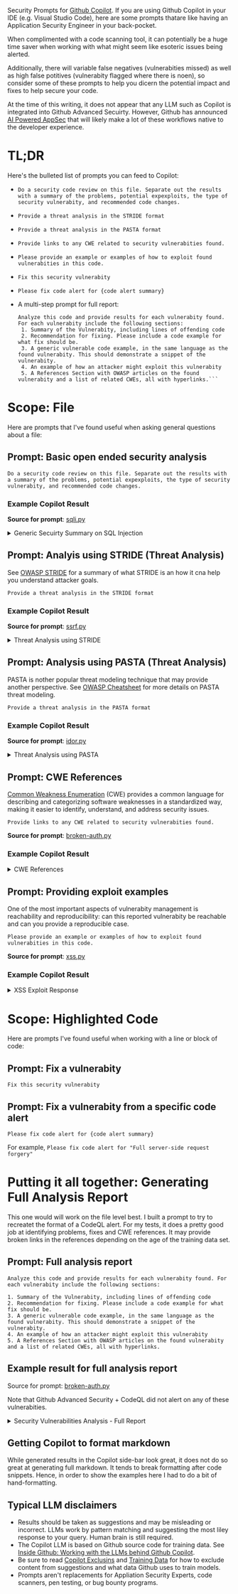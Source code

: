 
Security Prompts for [Github Copilot](https://github.com/features/copilot). If you are using Github Copilot in your IDE (e.g. Visual Studio Code), here are some prompts thatare like having an Application Security Engineer in your back-pocket.

When complimented with a code scanning tool, it can potentially be a huge time saver when working with what might seem like esoteric issues being alerted.

Additionally, there will variable false negatives (vulnerabities missed) as well as high false potitives (vulnerabity flagged where there is noen), so consider some of these prompts to help you dicern the potential impact and fixes to help secure your code.

At the time of this writing, it does not appear that any LLM such as Copilot is integrated into Github Advanced Secuirty. However, Github has announced [AI Powered AppSec](https://github.com/features/preview/security) that will likely make a lot of these workflows native to the developer experience.

# TL;DR

Here's the bulleted list of prompts you can feed to Copilot:

* `Do a security code review on this file. Separate out the results with a summary of the problems, potential expexploits, the type of security vulnerabity, and recommended code changes.`
* `Provide a threat analysis in the STRIDE format`
* `Provide a threat analysis in the PASTA format`
* `Provide links to any CWE related to security vulnerabities found.`
* `Please provide an example or examples of how to exploit found vulnerabities in this code.`
* `Fix this security vulnerabity`
* `Please fix code alert for {code alert summary}`
*  A multi-step prompt for full report:

   ```
   Analyze this code and provide results for each vulnerabity found. For each vulnerabity include the following sections:
    1. Summary of the Vulnerabity, including lines of offending code
    2. Recommendation for fixing. Please include a code example for what fix should be.
    3. A generic vulnerable code example, in the same language as the found vulnerabity. This should demonstrate a snippet of the vulnerabity.
    4. An example of how an attacker might exploit this vulnerabity
    5. A References Section with OWASP articles on the found vulnerabity and a list of related CWEs, all with hyperlinks.```

# Scope: File

Here are prompts that I've found useful when asking general questions about a file:

## Prompt: Basic open ended security analysis

```
Do a security code review on this file. Separate out the results with a summary of the problems, potential expexploits, the type of security vulnerabity, and recommended code changes.
```

### Example Copilot Result

**Source for prompt**: [sqli.py](https://github.com/austimkelly/swiss-cheese/blob/main/sqli/sqli.py)

<details>
<summary>Generic Secuirty Summary on SQL Injection</summary>
### Summary of the Problems

1. The provided code is relatively secure. It uses parameterized queries to interact with the SQLite database, which helps prevent SQL Injection attacks. However, there are a few potential improvements that could be made.

2. Lack of User Input Validation: The vulnerable_query function does not perform any validation on the username parameter before using it in a SQL query. While the use of parameterized queries mitigates the risk of SQL injection, it's still a good practice to validate user input.

### Potential Exploits

Given the use of parameterized queries, there are no clear exploits in this code. However, if user input validation is not performed elsewhere in the application, it could potentially lead to other types of attacks, such as business logic errors.

### Type of Security Vulnerability

The potential vulnerabilities in this code are related to Input Validation and Error Handling (CWE-20) and Insufficiently Protected Credentials (CWE-522).

### Recommended Code Changes

1. User Input Validation: Add validation checks for the username parameter in the vulnerable_query function. For example, you could check if the username is a non-empty string and does not contain any special characters.

```python
def vulnerable_query(username):
    # Validate username
    if not isinstance(username, str) or not username.isalnum():
        raise ValueError("Invalid username")

    # Rest of the code...
```

2. Database Connection Handling: Consider using a context manager to handle the database connection. This will ensure that the connection is properly closed even if an error occurs.

```python
def vulnerable_query(username):
    # Validate username
    if not isinstance(username, str) or not username.isalnum():
        raise ValueError("Invalid username")

    # Use a context manager to handle the database connection
    with sqlite3.connect("example.db") as connection:
        cursor = connection.cursor()
        cursor.execute(query, (username,))
        results = cursor.fetchall()

    return results
```

### References
OWASP: [Injection Prevention Cheat Sheet](https://owasp.org/www-community/attacks/SQL_Injection in Python
CWE-20: [Improper Input Validation](https://cwe.mitre.org/data/definitions/20.html)
CWE-522: [Insufficiently Protected Credentials](https://cwe.mitre.org/data/definitions/522.html)

</details>

## Prompt: Analyis using STRIDE (Threat Analysis)

See [OWASP STRIDE](https://owasp.org/www-community/Threat_Modeling_Process#stride) for a summary of what STRIDE is an how it cna help you understand attacker goals. 

```
Provide a threat analysis in the STRIDE format
```

### Example Copilot Result

**Source for prompt**: [ssrf.py](https://github.com/austimkelly/swiss-cheese/blob/main/ssrf/ssrf.py)

<details>
<summary>Threat Analysis using STRIDE</summary>

STRIDE is a model for identifying security threats. It stands for Spoofing, Tampering, Repudiation, Information Disclosure, Denial of Service, and Elevation of Privilege. Here's a threat analysis of the provided code snippet using the STRIDE format:

Spoofing: Not applicable. The code does not involve any authentication mechanism where identity spoofing could be a concern.

Tampering: The code is vulnerable to Server-Side Request Forgery (SSRF). An attacker could tamper with the url parameter in the /follow route to make the server send a request to an arbitrary URL.

Repudiation: Not applicable. The code does not involve any actions where tracking or logging would be necessary to provide evidence of activities.

Information Disclosure: The SSRF vulnerability could lead to information disclosure. An attacker could exploit this vulnerability to access sensitive information from internal resources that the server can access.

Denial of Service: The SSRF vulnerability could potentially be used to perform a Denial of Service (DoS) attack. An attacker could make the server send numerous requests to a specific URL, potentially overloading the server or the target URL.
</details>

## Prompt: Analysis using PASTA (Threat Analysis)

PASTA is nother popular threat modeling technique that may provide another perspective. See [OWASP Cheatsheet](https://cheatsheetseries.owasp.org/cheatsheets/Threat_Modeling_Cheat_Sheet.html) for more details on PASTA threat modeling. 

```
Provide a threat analysis in the PASTA format
```

### Example Copilot Result

**Source for prompt**: [idor.py](https://github.com/austimkelly/swiss-cheese/blob/main/idor/idor.py)

<details>
<summary>Threat Analysis using PASTA</summary>
PASTA (Process for Attack Simulation and Threat Analysis) is a risk-centric threat modeling framework designed to identify and evaluate risk at the application level. Here's a threat analysis of the provided code snippet using the PASTA format:

Definition of Technical Scope: The code is a Flask application with two routes: one for getting user details by ID (/api/users/<int:user_id>) and one for updating user details by ID (/api/users/<int:user_id>). The data is stored in a dummy list of users.

Identification and Evaluation of Threats: The main threat is Insecure Direct Object References (IDOR). An attacker could potentially manipulate the user_id parameter in the update route to modify the details of any user.

Application Vulnerability Analysis: The application is vulnerable to IDOR because it does not perform any authentication or authorization checks before updating user details. This means that any user can update the details of any other user.

Attack Modeling: An attacker could exploit this vulnerability by sending a PUT request to the update route with the user_id of another user. This could allow the attacker to change the details of that user.

Risk Analysis: The risk associated with this vulnerability is high. If an attacker can change the details of other users, they could potentially gain access to sensitive information or perform actions on behalf of those users.

Residual Risk Analysis: The residual risk after the vulnerability is fixed would be low. Once proper authentication and authorization checks are implemented, an attacker would no longer be able to update the details of other users.

To mitigate this threat, you should implement proper authentication and authorization checks in the update_user function. Only authenticated users should be able to update user details, and they should only be able to update their own details or those of users they have permission to modify.
</details>

## Prompt: CWE References

[Common Weakness Enumeration](https://cwe.mitre.org/) (CWE) provides a common language for describing and categorizing software weaknesses in a standardized way, making it easier to identify, understand, and address security issues.

 ```
 Provide links to any CWE related to security vulnerabities found.
 ```

**Source for prompt**: [broken-auth.py](https://github.com/austimkelly/swiss-cheese/blob/main/broken-auth/broken-auth.py)

### Example Copilot Result

<details>
<summary>CWE References</summary>
The provided code snippet has a couple of potential security vulnerabilities:

Hardcoded Secret: The application's secret key is hardcoded as b'secret_key'. This is a bad practice as it exposes the secret key in the source code, which could lead to various security issues if the code is ever exposed. This vulnerability is related to the CWE-798: Use of Hard-coded Credentials. You can read more about it here.

Insecure Storage of Sensitive Information: The passwords for the users are stored in plaintext in the users dictionary. This is a serious security issue as anyone with access to the code or the runtime environment could easily read these passwords. This vulnerability is related to the CWE-256: Unprotected Storage of Credentials. You can read more about it here.

Please note that CWE (Common Weakness Enumeration) is a community-developed list of software and hardware weakness types. It serves as a common language for describing vulnerabilities and a standard measuring stick for software and hardware tools targeting these weaknesses. CVE (Common Vulnerabilities and Exposures), on the other hand, is a list of publicly disclosed cybersecurity vulnerabilities and exposures. The provided code snippet does not have any specific CVEs associated with it.
</details>

## Prompt: Providing exploit examples

One of the most important aspects of vulnerabity management is reachability and reproducibility: can this reported vulnerabity be reachable and can you provide a reproducible case. 

```
Please provide an example or examples of how to exploit found vulnerabities in this code.
```

**Source for prompt**: [xss.py](https://github.com/austimkelly/swiss-cheese/blob/main/xss/xss.py)

### Example Copilot Result

<details>
<summary>XSS Exploit Response</summary>
The code you've provided is vulnerable to Cross-Site Scripting (XSS) attacks. This is because it takes user input from a form and directly displays it on the webpage without any sanitization.

Here's an example of how an attacker could exploit this vulnerability:

1. The attacker submits the form with the following input: When the form is submitted, the server will render the index.html template with the user_input variable set to the attacker's input.

`<script>alert('XSS Attack!')</script>`

2. The malicious script is then executed in the browser of anyone who views the page. In this case, it would display a popup with the message "XSS Attack!", but it could also be used to steal sensitive information or perform actions on behalf of the user.

3. To prevent this type of attack, you should always sanitize user input before displaying it on a webpage. This can be done by escaping special characters, using safe functions to display user input, or using a library or framework that automatically sanitizes user input.

</details>


# Scope: Highlighted Code

Here are prompts I've found useful when working with a line or block of code:

## Prompt: Fix a vulnerabity

```
Fix this security vulnerabity
```

## Prompt: Fix a vulnerabity from a specific code alert

```
Please fix code alert for {code alert summary}
```

For example,  `Please fix code alert for "Full server-side request forgery"`


#  Putting it all together: Generating Full Analysis Report

This one would will work on the file level best. I built a prompt to try to recreatet the format of a CodeQL alert. For my tests, it does a pretty good job at identifying problems, fixes and CWE references.  It may provide broken links in the references depending on the age of the training data set.

## Prompt: Full analysis report

```
Analyze this code and provide results for each vulnerabity found. For each vulnerabity include the following sections:

1. Summary of the Vulnerabity, including lines of offending code
2. Recommendation for fixing. Please include a code example for what fix should be.
3. A generic vulnerable code example, in the same language as the found vulnerabity. This should demonstrate a snippet of the vulnerabity.
4. An example of how an attacker might exploit this vulnerabity
5. A References Section with OWASP articles on the found vulnerabity and a list of related CWEs, all with hyperlinks.
```

## Example result for full analysis report

Source for prompt: [broken-auth.py](https://github.com/austimkelly/swiss-cheese/blob/main/broken-auth/broken-auth.py)

Note that Github Advanced Security + CodeQL did not alert on any of these vulnerabities.

<details>
<summary>Security Vulnerabilities Analysis - Full Report</summary>

## Vulnerability 1: Hardcoded Secret Key

### Summary of the Vulnerability
The application's secret key is hardcoded as `b'secret_key'` on line 5. This is a bad practice as it exposes the secret key in the source code, which could lead to various security issues if the code is ever exposed.

### Recommendation for Fixing
The secret key should be stored in an environment variable or a secure configuration that is not included in the source code.

```python
import os
app.secret_key = os.environ.get('SECRET_KEY')
```

### Generic Code Example
```python
app = Flask(__name__)
app.secret_key = 'hardcoded_secret_key'
```

### Example of How an Attacker Might Exploit This Vulnerability

If an attacker gains access to the source code, they could use the secret key to forge session cookies or perform other attacks that require knowledge of the secret key.

### References

* [OWASP: Using Hard-coded Cryptographic Key](https://owasp.org/www-community/vulnerabilities/Use_of_hard-coded_password)
* [CWE-798: Use of Hard-coded Credentials](https://cwe.mitre.org/data/definitions/798.html)

## Vulnerability 2: Insecure Storage of Sensitive Information

### Summary of the Vulnerability

The passwords for the users are stored in plaintext in the users dictionary on lines 8-10. This is a serious security issue as anyone with access to the code or the runtime environment could easily read these passwords. 

### Recommendation for Fixing

Passwords should be hashed using a secure hashing algorithm before they are stored. When a user logs in, the entered password should be hashed and compared to the stored hash.

```python
from werkzeug.security import generate_password_hash, check_password_hash

users = {
    'user1': {'password': generate_password_hash('password1')},
    'user2': {'password': generate_password_hash('password2')},
}

# In the login route
if username in users and check_password_hash(users[username]['password'], password):
    # ...
```

### Generic Vulnerable Code Example

```python
users = {
    'user1': {'password': 'password1'},
    'user2': {'password': 'password2'},
}
```

### Example of How an Attacker Might Exploit This Vulnerability

If an attacker gains access to the user data, they could read the plaintext passwords and use them to log in as any user.

### References

* [OWASP: Password Storage Cheat Sheet](https://cheatsheetseries.owasp.org/cheatsheets/Password_Storage_Cheat_Sheet.html)
* [CWE-256: Unprotected Storage of Credentials](https://cwe.mitre.org/data/definitions/256.html)
* [CWE-319: Cleartext Transmission of Sensitive Information](https://cwe.mitre.org/data/definitions/319.html)

## Vulnerability 3: Inappropriate Session Timeout

### Summary of the Vulnerability

The code checks if the time difference between the current time and last_active_time is greater than 5000 days, and if so, it deletes the 'username' from the session (lines 2-4). This is an extremely long time for a session to be active, which could potentially allow an attacker to use an old session.

### Recommendation for Fixing

The session timeout should be much shorter for security reasons. Here's how you can set the session timeout to 30 minutes in Flask:

```python
from datetime import timedelta
from flask import Flask, session

app = Flask(__name__)
@app.before_request
def make_session_permanent():
    session.permanent = True
    app.permanent_session_lifetime = timedelta(minutes=30)
```

### Generic Vulnerable Code Example

```python
import datetime
last_active_time = datetime.datetime.now()
current_time = datetime.datetime.now()

if (current_time - last_active_time).days > 5000:
    del session['username']
```

### Example of How an Attacker Might Exploit This Vulnerability

If an attacker manages to obtain a valid session (for example, via session sidejacking or session fixation), they could potentially use this session to impersonate the user for up to 5000 days, as the session is not invalidated for this period.

### References
[OWASP: Session Management Cheat Sheet](https://cheatsheetseries.owasp.org/cheatsheets/Session_Management_Cheat_Sheet.html)
[CWE-613: Insufficient Session Expiration](https://cwe.mitre.org/data/definitions/613.html)

</details>

## Getting Copilot to format markdown

While generated results in the Copilot side-bar look great, it does not do so great at generating full markdown. It tends to break formatting after code snippets. Hence, in order to show the examples here I had to do a bit of hand-formatting.

## Typical LLM disclaimers

* Results should be taken as suggestions and may be misleading or incorrect. LLMs work by pattern matching and suggesting the most liley response to your query. Human brain is still required.
* The Copilot LLM is based on Github source code for training data. See [Inside Github: Working with the LLMs behind Github Copilot](https://github.blog/2023-05-17-inside-github-working-with-the-llms-behind-github-Copilot/).
* Be sure to read [Copilot Exclusins](https://docs.github.com/en/Copilot/managing-Copilot-business/configuring-content-exclusions-for-github-Copilot) and [Training Data](https://docs.github.com/en/Copilot/overview-of-github-Copilot/about-github-Copilot-individual#about-github-Copilot) for how to exclude content from suggestions and what data Github uses to train models.
* Prompts aren't replacements for Appliation Security Experts, code scanners, pen testing, or bug bounty programs. 